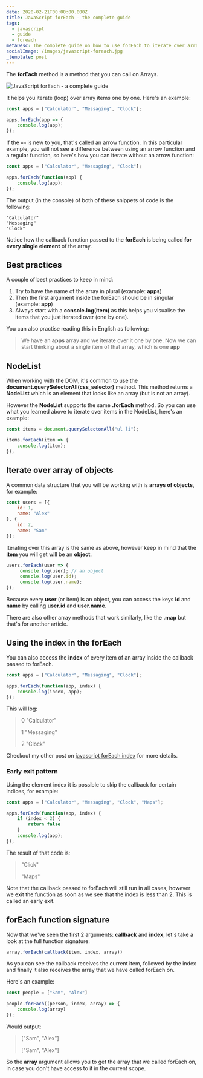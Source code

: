 ```yaml
---
date: 2020-02-21T00:00:00.000Z
title: JavaScript forEach - the complete guide
tags:
  - javascript
  - guide
  - foreach
metaDesc: The complete guide on how to use forEach to iterate over arrays in JavaScript.
socialImage: /images/javascript-foreach.jpg
_template: post
---
```


The **forEach** method is a method that you can call on Arrays.

![JavaScript forEach - a complete guide](/images/javascript-foreach.jpg)

It helps you iterate (loop) over array items one by one. Here's an example:

```javascript
const apps = ["Calculator", "Messaging", "Clock"];

apps.forEach(app => {
    console.log(app);
});
```

If the `=>` is new to you, that's called an arrow function. In this particular example, you will not see a difference between using an arrow function and a regular function, so here's how you can iterate without an arrow function:

```javascript
const apps = ["Calculator", "Messaging", "Clock"];

apps.forEach(function(app) {
    console.log(app);
});
```

The output (in the console) of both of these snippets of code is the following:

    "Calculator"
    "Messaging"
    "Clock"

Notice how the callback function passed to the **forEach** is being called **for every single element** of the array.

## Best practices

A couple of best practices to keep in mind:

1. Try to have the name of the array in plural (example: **apps**)
2. Then the first argument inside the forEach should be in singular (example: **app**)
3. Always start with a **console.log(item)** as this helps you visualise the items that you just iterated over (one by one).

You can also practise reading this in English as following:

> We have an **apps** array and we iterate over it one by one. Now we can start thinking about a single item of that array, which is one **app**

## NodeList

When working with the DOM, it's common to use the **document.querySelectorAll(css_selector)** method. This method returns a **NodeList** which is an element that looks like an array (but is not an array).

However the **NodeList** supports the same **.forEach** method. So you can use what you learned above to iterate over items in the NodeList, here's an example:

```javascript
const items = document.querySelectorAll("ul li");

items.forEach(item => {
    console.log(item);
});
```

## Iterate over array of objects

A common data structure that you will be working with is **arrays of objects**, for example:

```javascript
const users = [{
    id: 1,
    name: "Alex"
}, {
    id: 2,
    name: "Sam"
}];
```

Iterating over this array is the same as above, however keep in mind that the **item** you will get will be an **object**.

```javascript
users.forEach(user => {
     console.log(user); // an object
     console.log(user.id);
     console.log(user.name);
});
```

Because every **user** (or item) is an object, you can access the keys **id** and **name** by calling **user.id** and **user.name**.

There are also other array methods that work similarly, like the **.map** but that's for another article.

## Using the index in the forEach

You can also access the **index** of every item of an array inside the callback passed to forEach.

```javascript
const apps = ["Calculator", "Messaging", "Clock"];

apps.forEach(function(app, index) {
    console.log(index, app);
});
```

This will log:

> 0 "Calculator"
>
> 1 "Messaging"
>
> 2 "Clock"

Checkout my other post on [javascript forEach index](/posts/javascript-foreach-index/ "javascript foreach index") for more details.

### Early exit pattern

Using the element index it is possible to skip the callback for certain indices, for example:

```javascript
const apps = ["Calculator", "Messaging", "Clock", "Maps"];

apps.forEach(function(app, index) {
    if (index < 2) {
        return false
    }
    console.log(app);
});
```

The result of that code is:

> "Click"
>
> "Maps"

Note that the callback passed to forEach will still run in all cases, however we exit the function as soon as we see that the index is less than 2. This is called an early exit.

## forEach function signature

Now that we've seen the first 2 arguments: **callback** and **index**, let's take a look at the full function signature:

```javascript
array.forEach(callback(item, index, array))
```

As you can see the callback receives the current item, followed by the index and finally it also receives the array that we have called forEach on.

Here's an example:

```javascript
const people = ["Sam", "Alex"]

people.forEach((person, index, array) => {
	console.log(array)
});
```

Would output:

> \["Sam", "Alex"\]
>
> \["Sam", "Alex"\]

So the **array** argument allows you to get the array that we called forEach on, in case you don't have access to it in the current scope.
